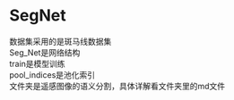 # SegNet
数据集采用的是斑马线数据集  
Seg_Net是网络结构  
train是模型训练  
pool_indices是池化索引  
文件夹是遥感图像的语义分割，具体详解看文件夹里的md文件
